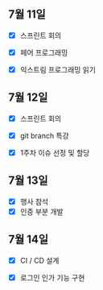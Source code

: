 ## 7월 11일

- [x] 스프린트 회의
- [x] 페어 프로그래밍
- [x] 익스트림 프로그래밍 읽기



## 7월 12일

- [x] 스프린트 회의
- [x] git branch 특강
- [x] 1주차 이슈 선정 및 할당


## 7월 13일

- [x] 행사 참석
- [x] 인증 부분 개발

## 7월 14일
- [x] CI / CD 설계
- [x] 로그인 인가 기능 구현

